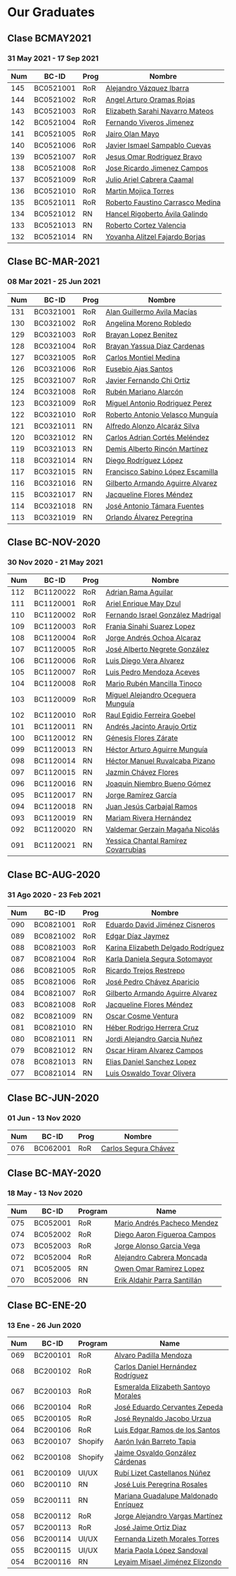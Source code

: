 # Our Graduates

## Clase BCMAY2021

### 31 May 2021 - 17 Sep 2021

| Num |  BC-ID | Prog | Nombre | 
| --- | --- | --- | --- |
| 145 | BC0521001 | RoR | [Alejandro Vázquez Ibarra](class/bc-may-21/BC0521001.pdf) |
| 144 | BC0521002 | RoR | [Angel Arturo Oramas Rojas](class/bc-may-21/BC0521002.pdf) |
| 143 | BC0521003 | RoR | [Elizabeth Sarahi Navarro Mateos](class/bc-may-21/BC0521003.pdf) |
| 142 | BC0521004 | RoR | [Fernando Viveros Jimenez](class/bc-may-21/BC0521004.pdf) |
| 141 | BC0521005 | RoR | [Jairo Olan Mayo](class/bc-may-21/BC0521005.pdf) |
| 140 | BC0521006 | RoR | [Javier Ismael Sampablo Cuevas](class/bc-may-21/BC0521006.pdf) |
| 139 | BC0521007 | RoR | [Jesus Omar Rodriguez Bravo](class/bc-may-21/BC0521007.pdf) |
| 138 | BC0521008 | RoR | [Jose Ricardo Jimenez Campos](class/bc-may-21/BC0521008.pdf) |
| 137 | BC0521009 | RoR | [Julio Ariel Cabrera Caamal](class/bc-may-21/BC0521009.pdf) |
| 136 | BC0521010 | RoR | [Martin Mojica Torres](class/bc-may-21/BC0521010.pdf) |
| 135 | BC0521011 | RoR | [Roberto Faustino Carrasco Medina](class/bc-may-21/BC0521011.pdf) |
| 134 | BC0521012 | RN | [Hancel Rigoberto Ávila Galindo](class/bc-may-21/BC0521012.pdf) |
| 133 | BC0521013 | RN | [Roberto Cortez Valencia](class/bc-may-21/BC0521013.pdf) |
| 132 | BC0521014 | RN | [Yovanha Alitzel Fajardo Borjas](class/bc-may-21/BC0521014.pdf) |

## Clase BC-MAR-2021

### 08 Mar 2021 - 25 Jun 2021

| Num |  BC-ID | Prog | Nombre | 
| --- | --- | --- | --- |
| 131 | BC0321001 | RoR | [Alan Guillermo Avila Macías](class/bc-mar-21/BC0321001.pdf) |
| 130 | BC0321002 | RoR | [Angelina Moreno Robledo](class/bc-mar-21/BC0321002.pdf) |
| 129 | BC0321003 | RoR | [Brayan Lopez Benitez](class/bc-mar-21/BC0321003.pdf) |
| 128 | BC0321004 | RoR | [Brayan Yassua Diaz Cardenas](class/bc-mar-21/BC0321004.pdf) |
| 127 | BC0321005 | RoR | [Carlos Montiel Medina](class/bc-mar-21/BC0321005.pdf) |
| 126 | BC0321006 | RoR | [Eusebio Ajas Santos](class/bc-mar-21/BC0321006.pdf) |
| 125 | BC0321007 | RoR | [Javier Fernando Chi Ortiz](class/bc-mar-21/BC0321007.pdf) |
| 124 | BC0321008 | RoR | [Rubén Mariano Alarcón](class/bc-mar-21/BC0321008.pdf) |
| 123 | BC0321009 | RoR | [Miguel Antonio Rodriguez Perez](class/bc-mar-21/BC0321009.pdf) |
| 122 | BC0321010 | RoR | [Roberto Antonio Velasco Munguía](class/bc-mar-21/BC0321010.pdf) |
| 121 | BC0321011 | RN | [Alfredo Alonzo Alcaráz Silva](class/bc-mar-21/BC0321011.pdf) |
| 120 | BC0321012 | RN | [Carlos Adrian Cortés Meléndez](class/bc-mar-21/BC0321012.pdf) |
| 119 | BC0321013 | RN | [Demis Alberto Rincón Martínez](class/bc-mar-21/BC0321013.pdf) |
| 118 | BC0321014 | RN | [Diego Rodríguez López](class/bc-mar-21/BC0321014.pdf) |
| 117 | BC0321015 | RN | [Francisco Sabino López Escamilla](class/bc-mar-21/BC0321015.pdf) |
| 116 | BC0321016 | RN | [Gilberto Armando Aguirre Alvarez](class/bc-mar-21/BC0321016.pdf) |
| 115 | BC0321017 | RN | [Jacqueline Flores Méndez](class/bc-mar-21/BC0321017.pdf) |
| 114 | BC0321018 | RN | [José Antonio Támara Fuentes](class/bc-mar-21/BC0321018.pdf) |
| 113 | BC0321019 | RN | [Orlando Álvarez Peregrina](class/bc-mar-21/BC0321019.pdf) |

## Clase BC-NOV-2020
### 30 Nov 2020 - 21 May 2021

| Num |  BC-ID | Prog | Nombre | 
| --- | --- | --- | --- |
| 112  | BC1120022 | RoR | [Adrian Rama Aguilar](class/bc-nov-20/BC1120022.pdf) |
| 111  | BC1120001 | RoR | [Ariel Enrique May Dzul](class/bc-nov-20/BC1120001.pdf) |
| 110  | BC1120002 | RoR | [Fernando Israel González Madrigal](class/bc-nov-20/BC1120002.pdf) |
| 109  | BC1120003 | RoR | [Frania Sinahi Suarez Lopez](class/bc-nov-20/BC1120003.pdf) |
| 108  | BC1120004 | RoR | [Jorge Andrés Ochoa Alcaraz](class/bc-nov-20/BC1120004.pdf) |
| 107  | BC1120005 | RoR | [José Alberto Negrete González](class/bc-nov-20/BC1120005.pdf) |
| 106  | BC1120006 | RoR | [Luis Diego Vera Alvarez](class/bc-nov-20/BC1120006.pdf) |
| 105  | BC1120007 | RoR | [Luis Pedro Mendoza Aceves](class/bc-nov-20/BC1120007.pdf) |
| 104  | BC1120008 | RoR | [Mario Rubén Mancilla Tinoco](class/bc-nov-20/BC1120008.pdf) |
| 103  | BC1120009 | RoR | [Miguel Alejandro Oceguera Munguía](class/bc-nov-20/BC1120009.pdf) |
| 102  | BC1120010 | RoR | [Raul Egidio Ferreira Goebel](class/bc-nov-20/BC1120010.pdf) |
| 101  | BC1120011 | RN | [Andrés Jacinto Araujo Ortiz](class/bc-nov-20/BC1120011.pdf) |
| 100  | BC1120012 | RN | [Génesis Flores Zárate](class/bc-nov-20/BC1120012.pdf) |
| 099  | BC1120013 | RN | [Héctor Arturo Aguirre Munguía](class/bc-nov-20/BC1120013.pdf) |
| 098  | BC1120014 | RN | [Héctor Manuel Ruvalcaba Pizano](class/bc-nov-20/BC1120014.pdf) |
| 097  | BC1120015 | RN | [Jazmin Chávez Flores](class/bc-nov-20/BC1120015.pdf) |
| 096  | BC1120016 | RN | [Joaquin Niembro Bueno Gómez](class/bc-nov-20/BC1120016.pdf) |
| 095  | BC1120017 | RN | [Jorge Ramírez García](class/bc-nov-20/BC1120017.pdf) |
| 094  | BC1120018 | RN | [Juan Jesús Carbajal Ramos](class/bc-nov-20/BC1120018.pdf) |
| 093  | BC1120019 | RN | [Mariam Rivera Hernández](class/bc-nov-20/BC1120019.pdf) |
| 092  | BC1120020 | RN | [Valdemar Gerzain Magaña Nicolás](class/bc-nov-20/BC1120020.pdf) |
| 091  | BC1120021 | RN | [Yessica Chantal Ramírez Covarrubias](class/bc-nov-20/BC1120021.pdf) |


## Clase BC-AUG-2020
### 31 Ago 2020 - 23 Feb 2021

| Num |  BC-ID | Prog | Nombre | 
| --- | --- | --- | --- |
| 090  | BC0821001 | RoR | [Eduardo David Jiménez Cisneros](class/bc-aug-20/BC0821001.pdf) |
| 089  | BC0821002 | RoR | [Edgar Díaz Jaymez](class/bc-aug-20/BC0821002.pdf) |
| 088  | BC0821003 | RoR | [Karina Elizabeth Delgado Rodríguez](class/bc-aug-20/BC0821003.pdf) |
| 087  | BC0821004 | RoR | [Karla Daniela Segura Sotomayor](class/bc-aug-20/BC0821004.pdf) |
| 086  | BC0821005 | RoR | [Ricardo Trejos Restrepo](class/bc-aug-20/BC0821005.pdf) |
| 085  | BC0821006 | RoR | [José Pedro Chávez Aparicio](class/bc-aug-20/BC0821006.pdf) |
| 084  | BC0821007 | RoR | [Gilberto Armando Aguirre Alvarez](class/bc-aug-20/BC0821007.pdf) |
| 083  | BC0821008 | RoR | [Jacqueline Flores Méndez](class/bc-aug-20/BC0821008.pdf) |
| 082  | BC0821009 | RN  | [Oscar Cosme Ventura](class/bc-aug-20/BC0821009.pdf) |
| 081  | BC0821010 | RN  | [Héber Rodrigo Herrera Cruz](class/bc-aug-20/BC0821010.pdf) |
| 080  | BC0821011 | RN  | [Jordi Alejandro Garcia Nuñez](class/bc-aug-20/BC0821011.pdf) |
| 079  | BC0821012 | RN  | [Oscar Hiram Alvarez Campos](class/bc-aug-20/BC0821012.pdf) |
| 078  | BC0821013 | RN  | [Elias Daniel Sanchez Lopez](class/bc-aug-20/BC0821013.pdf) |
| 077  | BC0821014 | RN | [Luis Oswaldo Tovar Olivera](class/bc-aug-20/BC0821014.pdf) |

## Clase BC-JUN-2020
### 01 Jun - 13 Nov 2020

| Num |  BC-ID | Prog | Nombre | 
| --- | --- | --- | --- |
| 076  | BC062001 | RoR | [Carlos Segura Chávez](class/bc-jun-20/BC062001.pdf) |

## Clase BC-MAY-2020
### 18 May - 13 Nov 2020

| Num | BC-ID | Program | Name | 
| --- | --- | --- | --- |
| 075  | BC052001 | RoR | [Mario Andrés Pacheco Mendez](class/bc-may-20/BC052001.pdf) |
| 074  | BC052002 | RoR | [Diego Aaron Figueroa Campos](class/bc-may-20/BC052002.pdf) | 
| 073  | BC052003 | RoR | [Jorge Alonso Garcia Vega](class/bc-may-20/BC052003.pdf) | 
| 072  | BC052004 | RoR | [Alejandro Cabrera Moncada](class/bc-may-20/BC052004.pdf) | 
| 071  | BC052005 | RN | [Owen Omar Ramirez Lopez](class/bc-may-20/BC052005.pdf) |
| 070  | BC052006 | RN | [Erik Aldahir Parra Santillán](class/bc-may-20/BC052006.pdf) |

## Clase BC-ENE-20
### 13 Ene - 26 Jun 2020

Num | BC-ID | Program | Name 
--- | --- | --- | ---
069 | BC200101 | RoR |	[Alvaro Padilla Mendoza](class/bc-ene-20/BC200101.pdf)
068 | BC200102 | RoR	|	[Carlos Daniel Hernández Rodríguez](class/bc-ene-20/BC200102.pdf)
067 | BC200103 | RoR	|	[Esmeralda Elizabeth Santoyo Morales](class/bc-ene-20/BC200103.pdf)
066 | BC200104 | RoR	|	[José Eduardo Cervantes Zepeda](class/bc-ene-20/BC200104.pdf)
065 | BC200105 | RoR	|	[José Reynaldo Jacobo Urzua](class/bc-ene-20/BC200105.pdf)
064 | BC200106 | RoR	|	[Luis Edgar Ramos de los Santos](class/bc-ene-20/BC200106.pdf)
063 | BC200107 | Shopify	|	[Aarón Iván Barreto Tapia](class/bc-ene-20/BC200107.pdf)
062 | BC200108 | Shopify	|	[Jaime Osvaldo González Cárdenas](class/bc-ene-20/BC200108.pdf)
061 | BC200109 | UI/UX	|	[Rubí Lizet Castellanos Núñez](class/bc-ene-20/BC200109.pdf)
060 | BC200110 | RN	|	[José Luis Peregrina Rosales](class/bc-ene-20/BC200110.pdf)
059 | BC200111 | RN	|	[Mariana Guadalupe Maldonado Enríquez](class/bc-ene-20/BC200111.pdf)
058 | BC200112 | RoR	|	[Jorge Alejandro Vargas Martínez](class/bc-ene-20/BC200112.pdf)
057 | BC200113 | RoR	|	[José Jaime Ortiz Diaz](class/bc-ene-20/BC200113.pdf)
056 | BC200114 | UI/UX	|	[Fernanda Lizeth Morales Torres](class/bc-ene-20/BC200114.pdf)
055 | BC200115 | UI/UX	|	[Maria Paola López Sandoval](class/bc-ene-20/BC200115.pdf)
054 | BC200116 | RN	|	[Leyaim Misael Jiménez Elizondo](class/bc-ene-20/BC200116.pdf)


